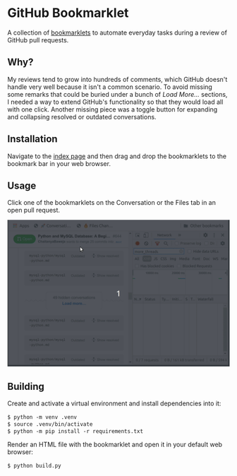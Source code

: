 # GitHub Bookmarklet

A collection of [bookmarklets](https://en.wikipedia.org/wiki/Bookmarklet) to automate everyday tasks during a review of GitHub pull requests.

## Why?

My reviews tend to grow into hundreds of comments, which GitHub doesn't handle very well because it isn't a common scenario. To avoid missing some remarks that could be buried under a bunch of _Load More..._ sections, I needed a way to extend GitHub's functionality so that they would load all with one click. Another missing piece was a toggle button for expanding and collapsing resolved or outdated conversations.

## Installation

Navigate to the [index page](https://bzaczynski.github.io/github-bookmarklet/) and then drag and drop the bookmarklets to the bookmark bar in your web browser.

## Usage

Click one of the bookmarklets on the Conversation or the Files tab in an open pull request.

<img alt="Loading More Conversation Threads" src="https://raw.githubusercontent.com/bzaczynski/github-bookmarklet/master/docs/demo.gif" width="798">

## Building

Create and activate a virtual environment and install dependencies into it:

```shell
$ python -m venv .venv
$ source .venv/bin/activate
$ python -m pip install -r requirements.txt
```

Render an HTML file with the bookmarklet and open it in your default web browser:

```shell
$ python build.py
```
